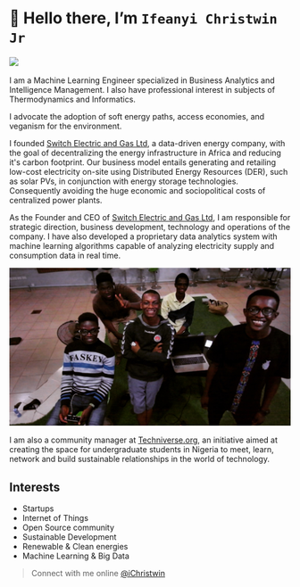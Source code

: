 # 👋 Hello there, I’m `Ifeanyi Christwin Jr`
<img src='https://github.com/iChristwin/iChristwin/blob/main/Ifeanyi%20next%20to%20battery%20stack.jpg?raw=true'>

I am a Machine Learning Engineer specialized in Business Analytics and Intelligence Management. I also have professional interest in subjects of Thermodynamics and Informatics.

I advocate the adoption of soft energy paths, access economies, and veganism for the environment.

I founded [Switch Electric and Gas Ltd](https://www.linkedin.com/company/whynotswitch/), a data-driven energy company, with the goal of decentralizing the energy infrastructure in Africa and reducing it's carbon footprint. Our business model entails generating and retailing low-cost electricity on-site using Distributed Energy Resources (DER), such as solar PVs, in conjunction with energy storage technologies. Consequently avoiding the huge economic and sociopolitical costs of centralized power plants.

As the Founder and CEO of [Switch Electric and Gas Ltd](https://www.linkedin.com/company/whynotswitch/), I am responsible for strategic direction, business development, technology and operations of the company. I have also developed a proprietary data analytics system with machine learning algorithms capable of analyzing electricity supply and consumption data in real time.

<img src='https://github.com/iChristwin/iChristwin/blob/main/Team%20switch.jpg'>

I am also a community manager at [Techniverse.org](https://www.linkedin.com/company/techniverse), an initiative aimed at creating the space for undergraduate students in Nigeria to meet, learn, network and build sustainable relationships in the world of technology.


## Interests
- Startups
- Internet of Things
- Open Source community
- Sustainable Development
- Renewable & Clean energies
- Machine Learning & Big Data

> Connect with me online [@iChristwin](https://linktr.ee/iChristwin)
